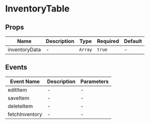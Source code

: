 # InventoryTable

## Props

<!-- @vuese:InventoryTable:props:start -->
|Name|Description|Type|Required|Default|
|---|---|---|---|---|
|inventoryData|-|`Array`|`true`|-|

<!-- @vuese:InventoryTable:props:end -->


## Events

<!-- @vuese:InventoryTable:events:start -->
|Event Name|Description|Parameters|
|---|---|---|
|editItem|-|-|
|saveItem|-|-|
|deleteItem|-|-|
|fetchInventory|-|-|

<!-- @vuese:InventoryTable:events:end -->


